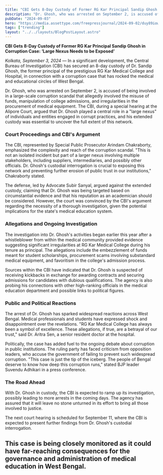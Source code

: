 ```yaml
---
title: "CBI Gets 8-Day Custody of Former RG Kar Principal Sandip Ghosh in Corruption Case: ‘Large Nexus Needs to be Exposed’"
description: "Dr. Ghosh, who was arrested on September 2, is accused of being involved in a large-scale corruption scandal that allegedly involved the misuse of funds"
pubDate: "2024-09-03"
hero: "https://media.assettype.com/freepressjournal/2024-09-02/duy89iow/RG%20KAR%20PRINCIPAL.jpg?width=1200"
tags: ["trending"]
layout: "../../layouts/BlogPostLayout.astro"
---
```

**CBI Gets 8-Day Custody of Former RG Kar Principal Sandip Ghosh in Corruption Case: ‘Large Nexus Needs to be Exposed’**

*Kolkata, September 3, 2024* — In a significant development, the Central Bureau of Investigation (CBI) has secured an 8-day custody of Dr. Sandip Ghosh, the former principal of the prestigious RG Kar Medical College and Hospital, in connection with a corruption case that has rocked the medical and educational circles of West Bengal.

Dr. Ghosh, who was arrested on September 2, is accused of being involved in a large-scale corruption scandal that allegedly involved the misuse of funds, manipulation of college admissions, and irregularities in the procurement of medical equipment. The CBI, during a special hearing at the Alipore Court, argued that Dr. Ghosh played a central role in a "large nexus" of individuals and entities engaged in corrupt practices, and his extended custody was essential to uncover the full extent of this network.

### Court Proceedings and CBI's Argument

The CBI, represented by Special Public Prosecutor Arindam Chakraborty, emphasized the complexity and reach of the corruption scandal. "This is not an isolated incident but part of a larger nexus involving multiple stakeholders, including suppliers, intermediaries, and possibly other officials. Dr. Ghosh's custodial interrogation is crucial to exposing this network and preventing further erosion of public trust in our institutions," Chakraborty stated.

The defense, led by Advocate Subir Sanyal, argued against the extended custody, claiming that Dr. Ghosh was being targeted based on circumstantial evidence and that his reputation as an academician should be considered. However, the court was convinced by the CBI's argument regarding the necessity of a thorough investigation, given the potential implications for the state's medical education system.

### Allegations and Ongoing Investigation

The investigation into Dr. Ghosh's activities began earlier this year after a whistleblower from within the medical community provided evidence suggesting significant irregularities at RG Kar Medical College during his tenure as principal. The allegations include the embezzlement of funds meant for student scholarships, procurement scams involving substandard medical equipment, and favoritism in the college's admission process.

Sources within the CBI have indicated that Dr. Ghosh is suspected of receiving kickbacks in exchange for awarding contracts and securing admissions for candidates with dubious qualifications. The agency is also probing his connections with other high-ranking officials in the medical education department and possible links to political figures.

### Public and Political Reactions

The arrest of Dr. Ghosh has sparked widespread reactions across West Bengal. Medical professionals and students have expressed shock and disappointment over the revelations. "RG Kar Medical College has always been a symbol of excellence. These allegations, if true, are a betrayal of our trust," said Dr. Aritra Sen, a senior resident doctor at the hospital.

Politically, the case has added fuel to the ongoing debate about corruption in public institutions. The ruling party has faced criticism from opposition leaders, who accuse the government of failing to prevent such widespread corruption. "This case is just the tip of the iceberg. The people of Bengal deserve to know how deep this corruption runs," stated BJP leader Suvendu Adhikari in a press conference.

### The Road Ahead

With Dr. Ghosh in custody, the CBI is expected to ramp up its investigation, possibly leading to more arrests in the coming days. The agency has assured that it will leave no stone unturned in its effort to bring all those involved to justice.

The next court hearing is scheduled for September 11, where the CBI is expected to present further findings from Dr. Ghosh's custodial interrogation.

This case is being closely monitored as it could have far-reaching consequences for the governance and administration of medical education in West Bengal.
---